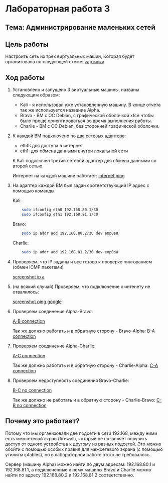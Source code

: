# Лабораторная работа 3

## Тема: Администрирование маленьких сетей

## Цель работы

Настроить сеть из трех виртуальных машин, Которая будет организована по следующей схеме:
[картинка](./src/scheme.png)

## Ход работы

1. Установлено и запущено 3 виртуальные машины, названы следующим образом:
    - Kali - я использовал уже установленную машину. В конце отчета так же используется название Alpha.
    - Bravo - ВМ с ОС Debian, с графической оболочкой xfce чтобы было проще ориентироваться во время выполнения работы.
    - Charlie - ВМ с ОС Debian, без сторонней графической оболочки.

2. К каждой ВМ подключено по два сетевых адаптера:
    - eth0: для доступа в интернет
    - eth1: для обмена данными внутри локальной сети

    К Kali подключен третий сетевой адаптер для обмена данными со второй сетью

    Интернет на каждой машине работает:
    [internet ping](./src/pingGoogleInitial.png)

3. На адаптер каждой ВМ был задан соответствующий IP адрес с помощью команды:

    Kali:
    ```bash
        sudo ifconfig eth0 192.168.80.1/30
        sudo ifconfig eth1 192.168.81.1/30
    ```

    Bravo:
    ```bash
        sudo ip addr add 192.168.80.2/30 dev enp0s8
    ```

    Charlie:
    ```bash
        sudo ip addr add 192.168.81.2/30 dev enp0s8
    ```
4. Проверяем, что IP заданы и все готово к проверке пингованием (обмен ICMP пакетами)

    [screenshot ip a](./src/ipA.png)

5. (на всякий случай) Проверяем, что подключение к интенету не отвалилось:

    [screenshot ping google](./src/pingGoogle2.png)

6. Проверяем соединение Alpha-Bravo:

    [A-B connection](./src/ABconnect.png)

    Так же должно работать и в обратную сторону - Bravo-Alpha:
    [B-A connection](./src/BAconnect.png)

7. Проверяем соединение Alpha-Charlie:

    [A-C connection](./src/ACconnect.png)

    Так же должно работать и в обратную сторону - Charlie-Alpha:
    [C-A connection](./src/CAconnect.png)

8. Проверяем недоступность соединения Bravo-Charlie:

    [B-C no connection](./src/BCnoway.png)

    Так же должно не работать и в обратную сторону - Charlie-Bravo:
    [C-B no connection](./src/CBnoway.png)

## Почему это работает?

Потому что мы организовали две подсети в сети 192.168, между ними есть межсетевой экран (firewall), который не позволяет получить доступ от одного устройства к другому из разных подсетей. Это можно обойти с помощью особых правил для межсетевого экрана (с помощью утилиты iptables), но в лабораторной работе этого не требовалось.

Сервер (машину Alpha) можно найти по двум адресам: 192.168.80.1 и 192.168.81.1, а подключенные к нему машины Bravo и Charlie можно найти по адресу 192.168.80.2 и 192.168.81.2 соответственно.
